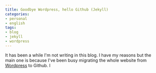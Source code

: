 ```yaml
---
title: Goodbye Wordpress, hello Github (Jekyll)
categories:
- personal
- english
tags:
- blog
- jekyll
- wordpress
---
```


It has been a while I'm not writing in this blog. I have my reasons but the main one is because I've been busy migrating the whole website from [Wordpress](https://wordpress.org) to Github.
I 
